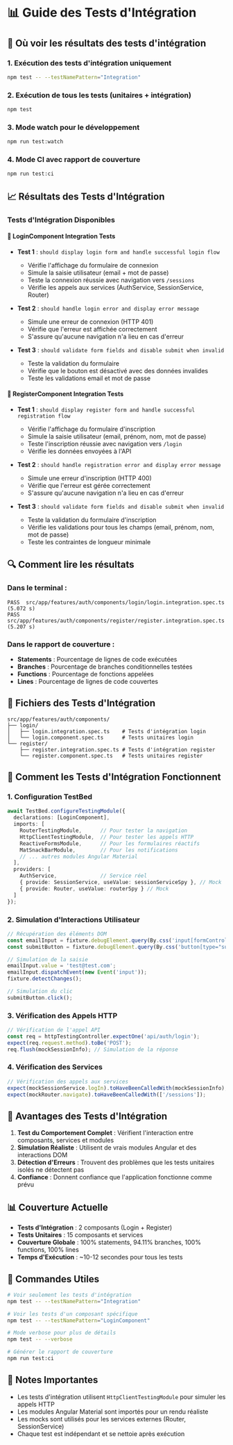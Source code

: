 # 📊 Guide des Tests d'Intégration

## 🎯 Où voir les résultats des tests d'intégration

### 1. **Exécution des tests d'intégration uniquement**
```bash
npm test -- --testNamePattern="Integration"
```

### 2. **Exécution de tous les tests (unitaires + intégration)**
```bash
npm test
```

### 3. **Mode watch pour le développement**
```bash
npm run test:watch
```

### 4. **Mode CI avec rapport de couverture**
```bash
npm run test:ci
```

## 📈 Résultats des Tests d'Intégration

### Tests d'Intégration Disponibles

#### 🔐 **LoginComponent Integration Tests**
- **Test 1** : `should display login form and handle successful login flow`
  - Vérifie l'affichage du formulaire de connexion
  - Simule la saisie utilisateur (email + mot de passe)
  - Teste la connexion réussie avec navigation vers `/sessions`
  - Vérifie les appels aux services (AuthService, SessionService, Router)

- **Test 2** : `should handle login error and display error message`
  - Simule une erreur de connexion (HTTP 401)
  - Vérifie que l'erreur est affichée correctement
  - S'assure qu'aucune navigation n'a lieu en cas d'erreur

- **Test 3** : `should validate form fields and disable submit when invalid`
  - Teste la validation du formulaire
  - Vérifie que le bouton est désactivé avec des données invalides
  - Teste les validations email et mot de passe

#### 📝 **RegisterComponent Integration Tests**
- **Test 1** : `should display register form and handle successful registration flow`
  - Vérifie l'affichage du formulaire d'inscription
  - Simule la saisie utilisateur (email, prénom, nom, mot de passe)
  - Teste l'inscription réussie avec navigation vers `/login`
  - Vérifie les données envoyées à l'API

- **Test 2** : `should handle registration error and display error message`
  - Simule une erreur d'inscription (HTTP 400)
  - Vérifie que l'erreur est gérée correctement
  - S'assure qu'aucune navigation n'a lieu en cas d'erreur

- **Test 3** : `should validate form fields and disable submit when invalid`
  - Teste la validation du formulaire d'inscription
  - Vérifie les validations pour tous les champs (email, prénom, nom, mot de passe)
  - Teste les contraintes de longueur minimale

## 🔍 Comment lire les résultats

### Dans le terminal :
```
PASS  src/app/features/auth/components/login/login.integration.spec.ts (5.072 s)
PASS  src/app/features/auth/components/register/register.integration.spec.ts (5.207 s)
```

### Dans le rapport de couverture :
- **Statements** : Pourcentage de lignes de code exécutées
- **Branches** : Pourcentage de branches conditionnelles testées
- **Functions** : Pourcentage de fonctions appelées
- **Lines** : Pourcentage de lignes de code couvertes

## 📁 Fichiers des Tests d'Intégration

```
src/app/features/auth/components/
├── login/
│   ├── login.integration.spec.ts    # Tests d'intégration login
│   └── login.component.spec.ts      # Tests unitaires login
└── register/
    ├── register.integration.spec.ts # Tests d'intégration register
    └── register.component.spec.ts   # Tests unitaires register
```

## 🎨 Comment les Tests d'Intégration Fonctionnent

### 1. **Configuration TestBed**
```typescript
await TestBed.configureTestingModule({
  declarations: [LoginComponent],
  imports: [
    RouterTestingModule,      // Pour tester la navigation
    HttpClientTestingModule,  // Pour tester les appels HTTP
    ReactiveFormsModule,      // Pour les formulaires réactifs
    MatSnackBarModule,        // Pour les notifications
    // ... autres modules Angular Material
  ],
  providers: [
    AuthService,              // Service réel
    { provide: SessionService, useValue: sessionServiceSpy }, // Mock
    { provide: Router, useValue: routerSpy } // Mock
  ]
});
```

### 2. **Simulation d'Interactions Utilisateur**
```typescript
// Récupération des éléments DOM
const emailInput = fixture.debugElement.query(By.css('input[formControlName="email"]')).nativeElement;
const submitButton = fixture.debugElement.query(By.css('button[type="submit"]')).nativeElement;

// Simulation de la saisie
emailInput.value = 'test@test.com';
emailInput.dispatchEvent(new Event('input'));
fixture.detectChanges();

// Simulation du clic
submitButton.click();
```

### 3. **Vérification des Appels HTTP**
```typescript
// Vérification de l'appel API
const req = httpTestingController.expectOne('api/auth/login');
expect(req.request.method).toBe('POST');
req.flush(mockSessionInfo); // Simulation de la réponse
```

### 4. **Vérification des Services**
```typescript
// Vérification des appels aux services
expect(mockSessionService.logIn).toHaveBeenCalledWith(mockSessionInfo);
expect(mockRouter.navigate).toHaveBeenCalledWith(['/sessions']);
```

## 🚀 Avantages des Tests d'Intégration

1. **Test du Comportement Complet** : Vérifient l'interaction entre composants, services et modules
2. **Simulation Réaliste** : Utilisent de vrais modules Angular et des interactions DOM
3. **Détection d'Erreurs** : Trouvent des problèmes que les tests unitaires isolés ne détectent pas
4. **Confiance** : Donnent confiance que l'application fonctionne comme prévu

## 📊 Couverture Actuelle

- **Tests d'Intégration** : 2 composants (Login + Register)
- **Tests Unitaires** : 15 composants et services
- **Couverture Globale** : 100% statements, 94.11% branches, 100% functions, 100% lines
- **Temps d'Exécution** : ~10-12 secondes pour tous les tests

## 🔧 Commandes Utiles

```bash
# Voir seulement les tests d'intégration
npm test -- --testNamePattern="Integration"

# Voir les tests d'un composant spécifique
npm test -- --testNamePattern="LoginComponent"

# Mode verbose pour plus de détails
npm test -- --verbose

# Générer le rapport de couverture
npm run test:ci
```

## 📝 Notes Importantes

- Les tests d'intégration utilisent `HttpClientTestingModule` pour simuler les appels HTTP
- Les modules Angular Material sont importés pour un rendu réaliste
- Les mocks sont utilisés pour les services externes (Router, SessionService)
- Chaque test est indépendant et se nettoie après exécution

